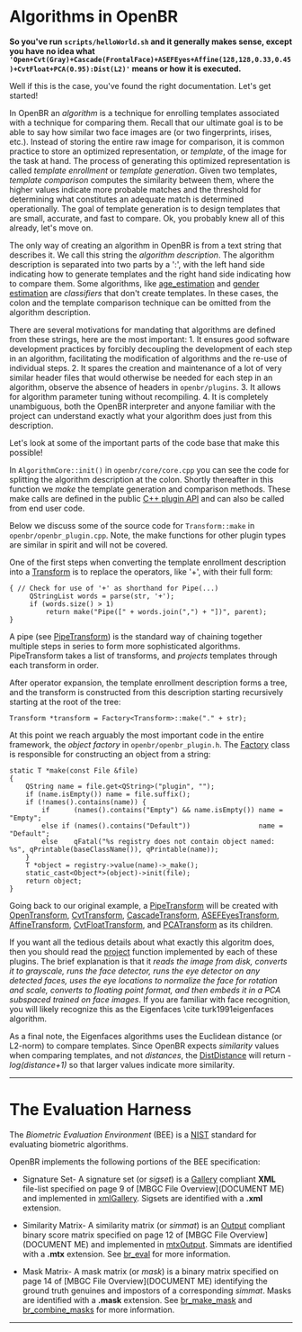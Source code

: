 # Algorithms in OpenBR

**So you've run `scripts/helloWorld.sh` and it generally makes sense, except you have no idea what    `'Open+Cvt(Gray)+Cascade(FrontalFace)+ASEFEyes+Affine(128,128,0.33,0.45)+CvtFloat+PCA(0.95):Dist(L2)'` means or how it is executed.**

Well if this is the case, you've found the right documentation.
Let's get started!

In OpenBR an *algorithm* is a technique for enrolling templates associated with a technique for comparing them.
Recall that our ultimate goal is to be able to say how similar two face images are (or two fingerprints, irises, etc.).
Instead of storing the entire raw image for comparison, it is common practice to store an optimized representation, or *template*, of the image for the task at hand.
The process of generating this optimized representation is called *template enrollment* or *template generation*.
Given two templates, *template comparison* computes the similarity between them, where the higher values indicate more probable matches and the threshold for determining what constitutes an adequate match is determined operationally.
The goal of template generation is to design templates that are small, accurate, and fast to compare.
Ok, you probably knew all of this already, let's move on.

The only way of creating an algorithm in OpenBR is from a text string that describes it.
We call this string the *algorithm description*.
The algorithm description is separated into two parts by a ':', with the left hand side indicating how to generate templates and the right hand side indicating how to compare them.
Some algorithms, like [age_estimation](tutorials.md#age-estimation) and [gender estimation](tutorials.md#gender-estimation) are *classifiers* that don't create templates.
In these cases, the colon and the template comparison technique can be omitted from the algorithm description.

There are several motivations for mandating that algorithms are defined from these strings, here are the most important:
    1. It ensures good software development practices by forcibly decoupling the development of each step in an algorithm, facilitating the modification of algorithms and the re-use of individual steps.
    2. It spares the creation and maintenance of a lot of very similar header files that would otherwise be needed for each step in an algorithm, observe the absence of headers in `openbr/plugins`.
    3. It allows for algorithm parameter tuning without recompiling.
    4. It is completely unambiguous, both the OpenBR interpreter and anyone familiar with the project can understand exactly what your algorithm does just from this description.

Let's look at some of the important parts of the code base that make this possible!

In `AlgorithmCore::init()` in `openbr/core/core.cpp` you can see the code for splitting the algorithm description at the colon.
Shortly thereafter in this function we *make* the template generation and comparison methods.
These make calls are defined in the public [C++ plugin API](docs/cpp_api.md) and can also be called from end user code.

Below we discuss some of the source code for `Transform::make` in `openbr/openbr_plugin.cpp`.
Note, the make functions for other plugin types are similar in spirit and will not be covered.

One of the first steps when converting the template enrollment description into a [Transform](docs/cpp_api.md#transform) is to replace the operators, like '+', with their full form:

    { // Check for use of '+' as shorthand for Pipe(...)
         QStringList words = parse(str, '+');
         if (words.size() > 1)
             return make("Pipe([" + words.join(",") + "])", parent);
    }

A pipe (see [PipeTransform](docs/plugins/core.md#pipetransform)) is the standard way of chaining together multiple steps in series to form more sophisticated algorithms.
PipeTransform takes a list of transforms, and *projects* templates through each transform in order.

After operator expansion, the template enrollment description forms a tree, and the transform is constructed from this description starting recursively starting at the root of the tree:

    Transform *transform = Factory<Transform>::make("." + str);

At this point we reach arguably the most important code in the entire framework, the *object factory* in `openbr/openbr_plugin.h`.
The [Factory](docs/cpp_api.md#factory) class is responsible for constructing an object from a string:

    static T *make(const File &file)
    {
        QString name = file.get<QString>("plugin", "");
        if (name.isEmpty()) name = file.suffix();
        if (!names().contains(name)) {
            if      (names().contains("Empty") && name.isEmpty()) name = "Empty";
            else if (names().contains("Default"))                 name = "Default";
            else    qFatal("%s registry does not contain object named: %s", qPrintable(baseClassName()), qPrintable(name));
        }
        T *object = registry->value(name)->_make();
        static_cast<Object*>(object)->init(file);
        return object;
    }

Going back to our original example, a [PipeTransform](docs/plugins/core.md#pipetransform) will be created with [OpenTransform](docs/plugins/io.md#opentransform), [CvtTransform](docs/plugins/imgproc.md#cvttransform), [CascadeTransform](docs/plugins/metadata.md#cascadetransform), [ASEFEyesTransform](docs/plugins/metadata.md#asefeyestransform), [AffineTransform](docs/plugins/imgproc.md#affinetransform), [CvtFloatTransform](docs/plugins/imgproc.md#cvtfloattransform), and [PCATransform](docs/plugins/classification.md#pcatransform) as its children.

If you want all the tedious details about what exactly this algoritm does, then you should read the [project](docs/cpp_api.md#project) function implemented by each of these plugins.
The brief explanation is that it *reads the image from disk, converts it to grayscale, runs the face detector, runs the eye detector on any detected faces, uses the eye locations to normalize the face for rotation and scale, converts to floating point format, and then embeds it in a PCA subspaced trained on face images*.
If you are familiar with face recognition, you will likely recognize this as the Eigenfaces \cite turk1991eigenfaces algorithm.

As a final note, the Eigenfaces algorithms uses the Euclidean distance (or L2-norm) to compare templates.
Since OpenBR expects *similarity* values when comparing templates, and not *distances*, the [DistDistance](docs/plugins/distance.md#distdistance) will return *-log(distance+1)* so that larger values indicate more similarity.

---

# The Evaluation Harness

The *Biometric Evaluation Environment* (BEE) is a [NIST](http://www.nist.gov/index.html) standard for evaluating biometric algorithms.

OpenBR implements the following portions of the BEE specification:

* Signature Set- A signature set (or *sigset*) is a [Gallery](docs/cpp_api.md#gallery) compliant **XML** file-list specified on page 9 of [MBGC File Overview](DOCUMENT ME) and implemented in [xmlGallery](docs/plugins/gallery.md#xmlgallery). Sigsets are identified with a **.xml** extension.

* Similarity Matrix- A similarity matrix (or *simmat*) is an [Output](docs/cpp_api.md#output) compliant binary score matrix specified on page 12 of [MBGC File Overview](DOCUMENT ME) and implemented in [mtxOutput](docs/plugins/output.md#mtxoutput). Simmats are identified with a **.mtx** extension. See [br_eval](docs/c_api.md#br_eval) for more information.

* Mask Matrix- A mask matrix (or *mask*) is a binary matrix specified on page 14 of [MBGC File Overview](DOCUMENT ME) identifying the ground truth genuines and impostors of a corresponding *simmat*. Masks are identified with a **.mask** extension. See [br_make_mask](docs/c_api.md#br_make_mask) and [br_combine_masks](docs/c_api.md#br_combine_masks) for more information.

---
